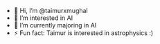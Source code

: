 - 👋 Hi, I’m @taimurxmughal
- 👀 I’m interested in AI 
- 🌱 I’m currently majoring in AI
- ⚡ Fun fact: Taimur is interested in astrophysics :)

<!---
taimurxmughal/taimurxmughal is a ✨ special ✨ repository because its `README.md` (this file) appears on your GitHub profile.
You can click the Preview link to take a look at your changes.
--->
